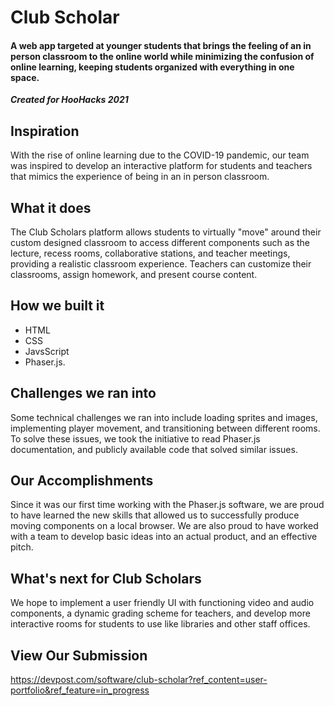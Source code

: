 # Club Scholar
#### A web app targeted at younger students that brings the feeling of an in person classroom to the online world while minimizing the confusion of online learning, keeping students organized with everything in one space.
<i><b>Created for HooHacks 2021</b></i>

## Inspiration
With the rise of online learning due to the COVID-19 pandemic, our team was inspired to develop an interactive platform for students and teachers that mimics the experience of being in an in person classroom.

## What it does
The Club Scholars platform allows students to virtually "move" around their custom designed classroom to access different components such as the lecture, recess rooms, collaborative stations, and teacher meetings, providing a realistic classroom experience. Teachers can customize their classrooms, assign homework, and present course content.

## How we built it
- HTML
- CSS
- JavsScript
- Phaser.js.

## Challenges we ran into
Some technical challenges we ran into include loading sprites and images, implementing player movement, and transitioning between different rooms. To solve these issues, we took the initiative to read Phaser.js documentation, and publicly available code that solved similar issues.

## Our Accomplishments
Since it was our first time working with the Phaser.js software, we are proud to have learned the new skills that allowed us to successfully produce moving components on a local browser. We are also proud to have worked with a team to develop basic ideas into an actual product, and an effective pitch.

## What's next for Club Scholars
We hope to implement a user friendly UI with functioning video and audio components, a dynamic grading scheme for teachers, and develop more interactive rooms for students to use like libraries and other staff offices.

## View Our Submission
https://devpost.com/software/club-scholar?ref_content=user-portfolio&ref_feature=in_progress
